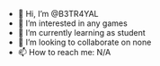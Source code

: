 - 👋 Hi, I’m @B3TR4YAL
- 👀 I’m interested in any games
- 🌱 I’m currently learning as student
- 💞️ I’m looking to collaborate on none
- 📫 How to reach me: N/A

<!---
B3TR4YAL/B3TR4YAL is a ✨ special ✨ repository because its `README.md` (this file) appears on your GitHub profile.
You can click the Preview link to take a look at your changes.
--->
